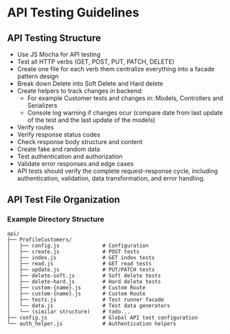 # API Testing Guidelines

## API Testing Structure
- Use JS Mocha for API testing
- Test all HTTP verbs (GET, POST, PUT, PATCH, DELETE)
- Create one file for each verb them centralize everything into a facade pattern design
- Break down Delete into Soft Delete and Hard delete
- Create helpers to track changes in backend:
    - For example Customer tests and changes in: Models, Controllers and Serializers
    - Console log warning if changes ocur (compare date from last update of the test and the last update of the models)
- Verify routes
- Verify response status codes
- Check response body structure and content
- Create fake and random data
- Test authentication and authorization
- Validate error responses and edge cases
- API tests should verify the complete request-response cycle, including authentication, validation, data transformation, and error handling.

## API Test File Organization

### Example Directory Structure
```
api/
├── ProfileCustomers/
│   ├── config.js              # Configuration
│   ├── create.js              # POST tests
│   ├── index.js               # GET index tests
│   ├── read.js                # GET read tests
│   ├── update.js              # PUT/PATCH tests
│   ├── delete-soft.js         # Soft delete tests
│   ├── delete-hard.js         # Hard delete tests
│   ├── custom-{name}.js       # Custom Route
│   ├── custom-{name}.js       # Custom Route
│   ├── tests.js               # Test runner facade
│   └── data.js                # Test data generators
│   └── (similar structure)    # todo...
├── config.js                  # Global API test configuration
└── auth_helper.js             # Authentication helpers
```
